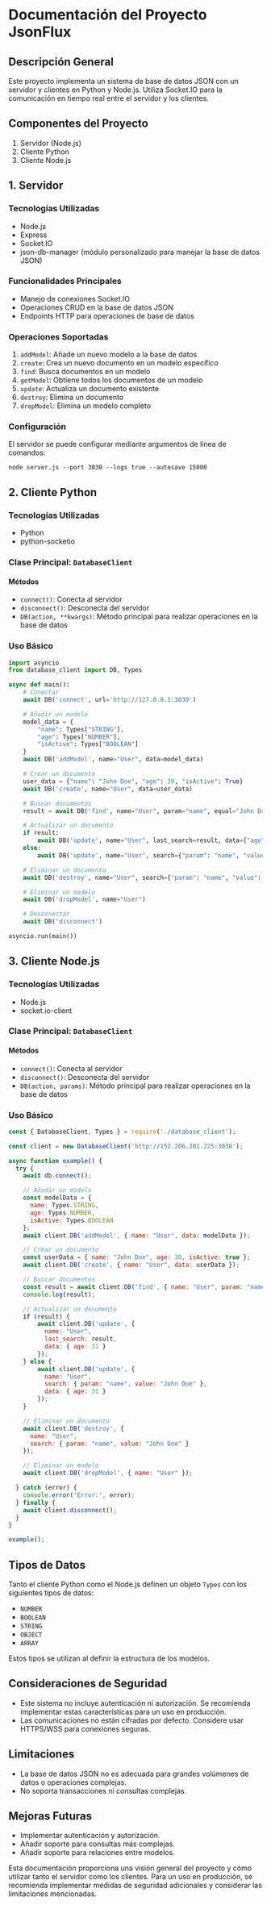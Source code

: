 # Documentación del Proyecto JsonFlux

## Descripción General

Este proyecto implementa un sistema de base de datos JSON con un servidor y clientes en Python y Node.js. Utiliza Socket.IO para la comunicación en tiempo real entre el servidor y los clientes.

## Componentes del Proyecto

1. Servidor (Node.js)
2. Cliente Python
3. Cliente Node.js

## 1. Servidor

### Tecnologías Utilizadas

- Node.js
- Express
- Socket.IO
- json-db-manager (módulo personalizado para manejar la base de datos JSON)

### Funcionalidades Principales

- Manejo de conexiones Socket.IO
- Operaciones CRUD en la base de datos JSON
- Endpoints HTTP para operaciones de base de datos

### Operaciones Soportadas

1. `addModel`: Añade un nuevo modelo a la base de datos
2. `create`: Crea un nuevo documento en un modelo específico
3. `find`: Busca documentos en un modelo
4. `getModel`: Obtiene todos los documentos de un modelo
5. `update`: Actualiza un documento existente
6. `destroy`: Elimina un documento
7. `dropModel`: Elimina un modelo completo

### Configuración

El servidor se puede configurar mediante argumentos de línea de comandos:

```
node server.js --port 3030 --logs true --autosave 15000
```

## 2. Cliente Python

### Tecnologías Utilizadas

- Python
- python-socketio

### Clase Principal: `DatabaseClient`

#### Métodos

- `connect()`: Conecta al servidor
- `disconnect()`: Desconecta del servidor
- `DB(action, **kwargs)`: Método principal para realizar operaciones en la base de datos

### Uso Básico

```python
import asyncio
from database_client import DB, Types

async def main():
    # Conectar
    await DB('connect', url='http://127.0.0.1:3030')

    # Añadir un modelo
    model_data = {
        "name": Types["STRING"],
        "age": Types["NUMBER"],
        "isActive": Types["BOOLEAN"]
    }
    await DB('addModel', name="User", data=model_data)

    # Crear un documento
    user_data = {"name": "John Doe", "age": 30, "isActive": True}
    await DB('create', name="User", data=user_data)

    # Buscar documentos
    result = await DB('find', name="User", param="name", equal="John Doe", number=1)

    # Actualizar un documento
    if result:
        await DB('update', name="User", last_search=result, data={"age": 31})
    else:
        await DB('update', name="User", search={"param": "name", "value": "John Doe"}, data={"age": 31})

    # Eliminar un documento
    await DB('destroy', name="User", search={"param": "name", "value": "John Doe"})

    # Eliminar un modelo
    await DB('dropModel', name="User")

    # Desconectar
    await DB('disconnect')

asyncio.run(main())
```

## 3. Cliente Node.js

### Tecnologías Utilizadas

- Node.js
- socket.io-client

### Clase Principal: `DatabaseClient`

#### Métodos

- `connect()`: Conecta al servidor
- `disconnect()`: Desconecta del servidor
- `DB(action, params)`: Método principal para realizar operaciones en la base de datos

### Uso Básico

```javascript
const { DatabaseClient, Types } = require('./database_client');

const client = new DatabaseClient('http://152.206.201.225:3030');

async function example() {
  try {
    await db.connect();

    // Añadir un modelo
    const modelData = {
      name: Types.STRING,
      age: Types.NUMBER,
      isActive: Types.BOOLEAN
    };
    await client.DB('addModel', { name: "User", data: modelData });

    // Crear un documento
    const userData = { name: "John Doe", age: 30, isActive: true };
    await client.DB('create', { name: "User", data: userData });

    // Buscar documentos
    const result = await client.DB('find', { name: "User", param: "name", equal: "John Doe", number: 1 });
    console.log(result);

    // Actualizar un documento
    if (result) {
        await client.DB('update', { 
          name: "User", 
          last_search: result,
          data: { age: 31 } 
        });
    } else {
        await client.DB('update', { 
          name: "User", 
          search: { param: "name", value: "John Doe" }, 
          data: { age: 31 } 
        });
    }

    // Eliminar un documento
    await client.DB('destroy', { 
      name: "User", 
      search: { param: "name", value: "John Doe" } 
    });

    // Eliminar un modelo
    await client.DB('dropModel', { name: "User" });

  } catch (error) {
    console.error('Error:', error);
  } finally {
    await client.disconnect();
  }
}

example();
```

## Tipos de Datos

Tanto el cliente Python como el Node.js definen un objeto `Types` con los siguientes tipos de datos:

- `NUMBER`
- `BOOLEAN`
- `STRING`
- `OBJECT`
- `ARRAY`

Estos tipos se utilizan al definir la estructura de los modelos.

## Consideraciones de Seguridad

- Este sistema no incluye autenticación ni autorización. Se recomienda implementar estas características para un uso en producción.
- Las comunicaciones no están cifradas por defecto. Considere usar HTTPS/WSS para conexiones seguras.

## Limitaciones

- La base de datos JSON no es adecuada para grandes volúmenes de datos o operaciones complejas.
- No soporta transacciones ni consultas complejas.

## Mejoras Futuras

- Implementar autenticación y autorización.
- Añadir soporte para consultas más complejas.
- Añadir soporte para relaciones entre modelos.

Esta documentación proporciona una visión general del proyecto y cómo utilizar tanto el servidor como los clientes. Para un uso en producción, se recomienda implementar medidas de seguridad adicionales y considerar las limitaciones mencionadas.
